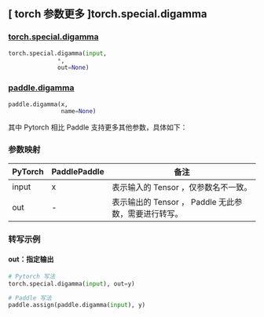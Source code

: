 ## [ torch 参数更多 ]torch.special.digamma
### [torch.special.digamma](https://pytorch.org/docs/stable/special.html#torch.special.digamma)
```python
torch.special.digamma(input,
              *,
              out=None)
```

### [paddle.digamma](https://www.paddlepaddle.org.cn/documentation/docs/zh/api/paddle/special.digamma_cn.html)
```python
paddle.digamma(x,
               name=None)
```

其中 Pytorch 相比 Paddle 支持更多其他参数，具体如下：
### 参数映射
| PyTorch       | PaddlePaddle | 备注                                                   |
| ------------- | ------------ | ------------------------------------------------------ |
|  input  |  x  | 表示输入的 Tensor ，仅参数名不一致。  |
|  out  | -  | 表示输出的 Tensor ， Paddle 无此参数，需要进行转写。    |

### 转写示例
#### out：指定输出
```python
# Pytorch 写法
torch.special.digamma(input), out=y)

# Paddle 写法
paddle.assign(paddle.digamma(input), y)
```
